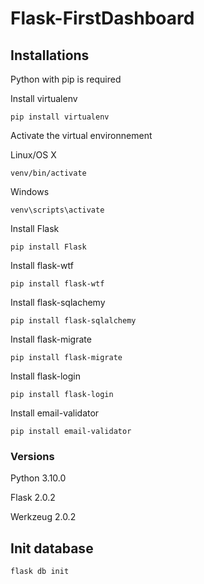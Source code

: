 # Flask-FirstDashboard

## Installations
Python with pip is required

Install virtualenv
```
pip install virtualenv
```

Activate the virtual environnement

Linux/OS X
```
venv/bin/activate
```

Windows
```
venv\scripts\activate
```

Install Flask
```
pip install Flask
```

Install flask-wtf
```
pip install flask-wtf
```

Install flask-sqlachemy
```
pip install flask-sqlalchemy
```

Install flask-migrate
```
pip install flask-migrate
```

Install flask-login
```
pip install flask-login
```

Install email-validator
```
pip install email-validator
```

### Versions
Python 3.10.0

Flask 2.0.2

Werkzeug 2.0.2

## Init database

```
flask db init
```
